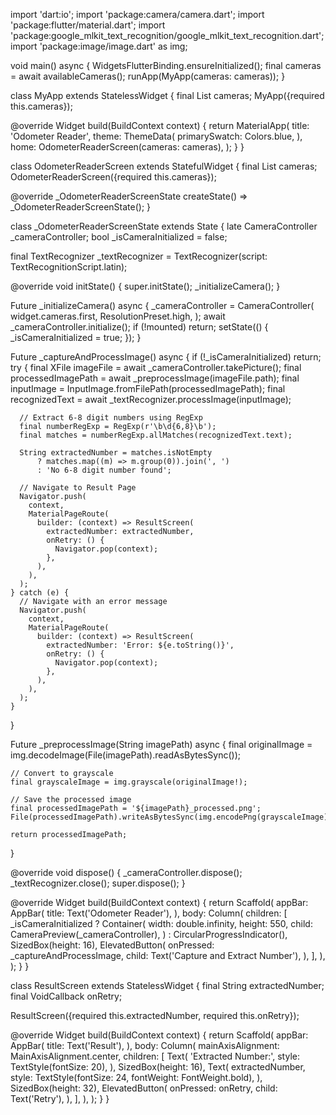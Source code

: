 import 'dart:io';
import 'package:camera/camera.dart';
import 'package:flutter/material.dart';
import 'package:google_mlkit_text_recognition/google_mlkit_text_recognition.dart';
import 'package:image/image.dart' as img;

void main() async {
  WidgetsFlutterBinding.ensureInitialized();
  final cameras = await availableCameras();
  runApp(MyApp(cameras: cameras));
}

class MyApp extends StatelessWidget {
  final List<CameraDescription> cameras;
  MyApp({required this.cameras});

  @override
  Widget build(BuildContext context) {
    return MaterialApp(
      title: 'Odometer Reader',
      theme: ThemeData(
        primarySwatch: Colors.blue,
      ),
      home: OdometerReaderScreen(cameras: cameras),
    );
  }
}

class OdometerReaderScreen extends StatefulWidget {
  final List<CameraDescription> cameras;
  OdometerReaderScreen({required this.cameras});

  @override
  _OdometerReaderScreenState createState() => _OdometerReaderScreenState();
}

class _OdometerReaderScreenState extends State<OdometerReaderScreen> {
  late CameraController _cameraController;
  bool _isCameraInitialized = false;

  final TextRecognizer _textRecognizer = TextRecognizer(script: TextRecognitionScript.latin);

  @override
  void initState() {
    super.initState();
    _initializeCamera();
  }

  Future<void> _initializeCamera() async {
    _cameraController = CameraController(
      widget.cameras.first,
      ResolutionPreset.high,
    );
    await _cameraController.initialize();
    if (!mounted) return;
    setState(() {
      _isCameraInitialized = true;
    });
  }

  Future<void> _captureAndProcessImage() async {
    if (!_isCameraInitialized) return;
    try {
      final XFile imageFile = await _cameraController.takePicture();
      final processedImagePath = await _preprocessImage(imageFile.path);
      final inputImage = InputImage.fromFilePath(processedImagePath);
      final recognizedText = await _textRecognizer.processImage(inputImage);

      // Extract 6-8 digit numbers using RegExp
      final numberRegExp = RegExp(r'\b\d{6,8}\b');
      final matches = numberRegExp.allMatches(recognizedText.text);

      String extractedNumber = matches.isNotEmpty
          ? matches.map((m) => m.group(0)).join(', ')
          : 'No 6-8 digit number found';

      // Navigate to Result Page
      Navigator.push(
        context,
        MaterialPageRoute(
          builder: (context) => ResultScreen(
            extractedNumber: extractedNumber,
            onRetry: () {
              Navigator.pop(context);
            },
          ),
        ),
      );
    } catch (e) {
      // Navigate with an error message
      Navigator.push(
        context,
        MaterialPageRoute(
          builder: (context) => ResultScreen(
            extractedNumber: 'Error: ${e.toString()}',
            onRetry: () {
              Navigator.pop(context);
            },
          ),
        ),
      );
    }
  }

  Future<String> _preprocessImage(String imagePath) async {
    final originalImage = img.decodeImage(File(imagePath).readAsBytesSync());

    // Convert to grayscale
    final grayscaleImage = img.grayscale(originalImage!);

    // Save the processed image
    final processedImagePath = '${imagePath}_processed.png';
    File(processedImagePath).writeAsBytesSync(img.encodePng(grayscaleImage));

    return processedImagePath;
  }

  @override
  void dispose() {
    _cameraController.dispose();
    _textRecognizer.close();
    super.dispose();
  }

  @override
  Widget build(BuildContext context) {
    return Scaffold(
      appBar: AppBar(
        title: Text('Odometer Reader'),
      ),
      body: Column(
        children: [
          _isCameraInitialized
              ? Container(
                  width: double.infinity,
                  height: 550,
                  child: CameraPreview(_cameraController),
                )
              : CircularProgressIndicator(),
          SizedBox(height: 16),
          ElevatedButton(
            onPressed: _captureAndProcessImage,
            child: Text('Capture and Extract Number'),
          ),
        ],
      ),
    );
  }
}

class ResultScreen extends StatelessWidget {
  final String extractedNumber;
  final VoidCallback onRetry;

  ResultScreen({required this.extractedNumber, required this.onRetry});

  @override
  Widget build(BuildContext context) {
    return Scaffold(
      appBar: AppBar(
        title: Text('Result'),
      ),
      body: Column(
        mainAxisAlignment: MainAxisAlignment.center,
        children: [
          Text(
            'Extracted Number:',
            style: TextStyle(fontSize: 20),
          ),
          SizedBox(height: 16),
          Text(
            extractedNumber,
            style: TextStyle(fontSize: 24, fontWeight: FontWeight.bold),
          ),
          SizedBox(height: 32),
          ElevatedButton(
            onPressed: onRetry,
            child: Text('Retry'),
          ),
        ],
      ),
    );
  }
}
